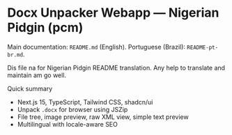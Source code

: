 # Docx Unpacker Webapp — Nigerian Pidgin (pcm)

Main documentation: `README.md` (English). Portuguese (Brazil): `README-pt-br.md`.

Dis file na for Nigerian Pidgin README translation. Any help to translate and maintain am go well.

Quick summary
- Next.js 15, TypeScript, Tailwind CSS, shadcn/ui
- Unpack `.docx` for browser using JSZip
- File tree, image preview, raw XML view, simple text preview
- Multilingual with locale-aware SEO